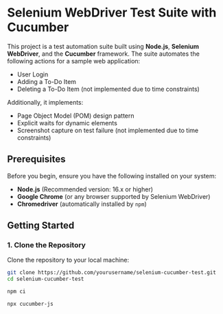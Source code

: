 # Selenium WebDriver Test Suite with Cucumber

This project is a test automation suite built using **Node.js**, **Selenium WebDriver**, and the **Cucumber** framework. The suite automates the following actions for a sample web application:

- User Login
- Adding a To-Do Item
- Deleting a To-Do Item (not implemented due to time constraints)

Additionally, it implements:
- Page Object Model (POM) design pattern
- Explicit waits for dynamic elements
- Screenshot capture on test failure (not implemented due to time constraints)

## Prerequisites

Before you begin, ensure you have the following installed on your system:

- **Node.js** (Recommended version: 16.x or higher)
- **Google Chrome** (or any browser supported by Selenium WebDriver)
- **Chromedriver** (automatically installed by `npm`)

## Getting Started

### 1. Clone the Repository

Clone the repository to your local machine:

```bash
git clone https://github.com/yourusername/selenium-cucumber-test.git
cd selenium-cucumber-test

npm ci

npx cucumber-js
